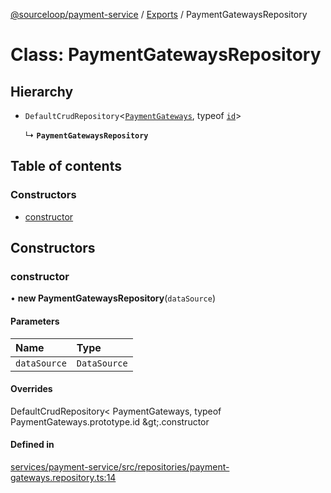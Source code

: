 [@sourceloop/payment-service](../README.md) / [Exports](../modules.md) / PaymentGatewaysRepository

# Class: PaymentGatewaysRepository

## Hierarchy

- `DefaultCrudRepository`<[`PaymentGateways`](PaymentGateways.md), typeof [`id`](PaymentGateways.md#id)\>

  ↳ **`PaymentGatewaysRepository`**

## Table of contents

### Constructors

- [constructor](PaymentGatewaysRepository.md#constructor)

## Constructors

### constructor

• **new PaymentGatewaysRepository**(`dataSource`)

#### Parameters

| Name | Type |
| :------ | :------ |
| `dataSource` | `DataSource` |

#### Overrides

DefaultCrudRepository&lt;
  PaymentGateways,
  typeof PaymentGateways.prototype.id
\&gt;.constructor

#### Defined in

[services/payment-service/src/repositories/payment-gateways.repository.ts:14](https://github.com/sourcefuse/loopback4-microservice-catalog/blob/d35fdb3f0/services/payment-service/src/repositories/payment-gateways.repository.ts#L14)
